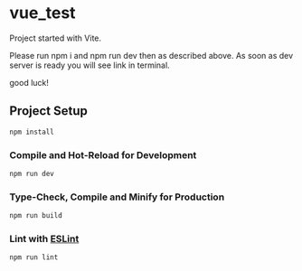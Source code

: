 # vue_test

Project started with Vite.

Please run npm i and npm run dev then as described above. 
As soon as dev server is ready you will see link in terminal.

good luck!

## Project Setup

```sh
npm install
```

### Compile and Hot-Reload for Development

```sh
npm run dev
```

### Type-Check, Compile and Minify for Production

```sh
npm run build
```

### Lint with [ESLint](https://eslint.org/)

```sh
npm run lint
```
